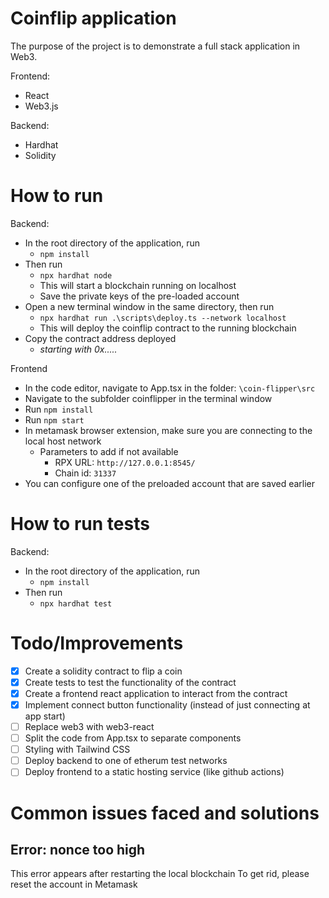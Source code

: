 # Coinflip application

The purpose of the project is to demonstrate a full stack application in Web3.

Frontend:
* React
* Web3.js

Backend:
* Hardhat
* Solidity

# How to run

Backend:
* In the root directory of the application, run
  * `npm install`
* Then run
  * `npx hardhat node`
  * This will start a blockchain running on localhost
  * Save the private keys of the pre-loaded account
* Open a new terminal window in the same directory, then run
  * `npx hardhat run .\scripts\deploy.ts --network localhost`
  * This will deploy the coinflip contract to the running blockchain
* Copy the contract address deployed
  * *starting with 0x.....*

Frontend
* In the code editor, navigate to App.tsx in the folder: `\coin-flipper\src`
* Navigate to the subfolder coinflipper in the terminal window
* Run `npm install`
* Run `npm start`
* In metamask browser extension, make sure you are connecting to the local host network
  * Parameters to add if not available
    * RPX URL: `http://127.0.0.1:8545/`
    * Chain id: `31337`
* You can configure one of the preloaded account that are saved earlier


# How to run tests

Backend:
* In the root directory of the application, run
  * `npm install`
* Then run
  * `npx hardhat test`

# Todo/Improvements

- [x] Create a solidity contract to flip a coin
- [x] Create tests to test the functionality of the contract
- [x] Create a frontend react application to interact from the contract
- [x] Implement connect button functionality (instead of just connecting at app start)
- [ ] Replace web3 with web3-react
- [ ] Split the code from App.tsx to separate components
- [ ] Styling with Tailwind CSS
- [ ] Deploy backend to one of etherum test networks
- [ ] Deploy frontend to a static hosting service (like github actions)

# Common issues faced and solutions

## Error: nonce too high
This error appears after restarting the local blockchain
To get rid, please reset the account in Metamask
